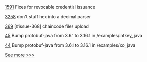 
[1591](https://github.com/hyperledger/aries-cloudagent-python/pull/1591) Fixes for revocable credential issuance

[3258](https://github.com/hyperledger/besu/pull/3258) don't stuff hex into a decimal parser

[369](https://github.com/hyperledger/cello/pull/369) [#issue-368] chaincode files upload

[45](https://github.com/hyperledger/sawtooth-sdk-java/pull/45) Bump protobuf-java from 3.6.1 to 3.16.1 in /examples/intkey_java

[44](https://github.com/hyperledger/sawtooth-sdk-java/pull/44) Bump protobuf-java from 3.6.1 to 3.16.1 in /examples/xo_java


[See more >>>](https://start-here.hyperledger.org/pull-requests)
